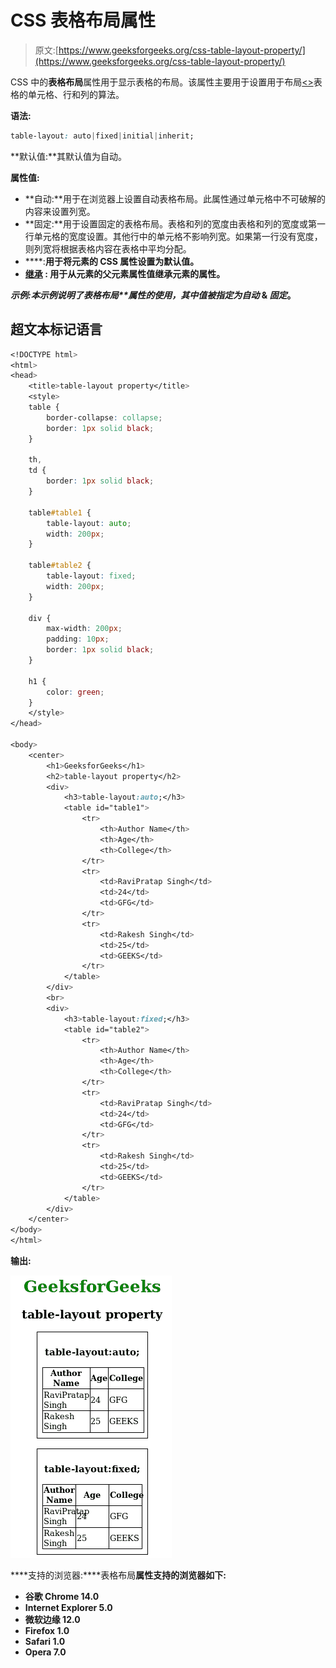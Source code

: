 # CSS 表格布局属性

> 原文:[https://www.geeksforgeeks.org/css-table-layout-property/](https://www.geeksforgeeks.org/css-table-layout-property/)

CSS 中的**表格布局**属性用于显示表格的布局。该属性主要用于设置用于布局[<>](https://www.geeksforgeeks.org/html-tables/)表格的单元格、行和列的算法。

**语法:**

```css
table-layout: auto|fixed|initial|inherit;
```

**默认值:**其默认值为自动。

**属性值:**

*   **自动:**用于在浏览器上设置自动表格布局。此属性通过单元格中不可破解的内容来设置列宽。
*   **固定:**用于设置固定的表格布局。表格和列的宽度由表格和列的宽度或第一行单元格的宽度设置。其他行中的单元格不影响列宽。如果第一行没有宽度，则列宽将根据表格内容在表格中平均分配。
*   [](https://www.geeksforgeeks.org/css-value-initial/)****:**用于将元素的 CSS 属性设置为默认值。**
*   **[**继承**](https://www.geeksforgeeks.org/css-value-inherit/) **:** 用于从元素的父元素属性值继承元素的属性。**

****示例:**本示例说明了**表格布局**属性的使用，其中值被指定为*自动* & *固定*。**

## **超文本标记语言**

```css
<!DOCTYPE html>
<html>
<head>
    <title>table-layout property</title>
    <style>
    table {
        border-collapse: collapse;
        border: 1px solid black;
    }

    th,
    td {
        border: 1px solid black;
    }

    table#table1 {
        table-layout: auto;
        width: 200px;
    }

    table#table2 {
        table-layout: fixed;
        width: 200px;
    }

    div {
        max-width: 200px;
        padding: 10px;
        border: 1px solid black;
    }

    h1 {
        color: green;
    }
    </style>
</head>

<body>
    <center>
        <h1>GeeksforGeeks</h1>
        <h2>table-layout property</h2>
        <div>
            <h3>table-layout:auto;</h3>
            <table id="table1">
                <tr>
                    <th>Author Name</th>
                    <th>Age</th>
                    <th>College</th>
                </tr>
                <tr>
                    <td>RaviPratap Singh</td>
                    <td>24</td>
                    <td>GFG</td>
                </tr>
                <tr>
                    <td>Rakesh Singh</td>
                    <td>25</td>
                    <td>GEEKS</td>
                </tr>
            </table>
        </div>
        <br>
        <div>
            <h3>table-layout:fixed;</h3>
            <table id="table2">
                <tr>
                    <th>Author Name</th>
                    <th>Age</th>
                    <th>College</th>
                </tr>
                <tr>
                    <td>RaviPratap Singh</td>
                    <td>24</td>
                    <td>GFG</td>
                </tr>
                <tr>
                    <td>Rakesh Singh</td>
                    <td>25</td>
                    <td>GEEKS</td>
                </tr>
            </table>
        </div>
    </center>
</body>
</html>
```

****输出:****

**![](img/ce769800e6056816f851e6788b6830d7.png)**

****支持的浏览器:****表格布局**属性支持的浏览器如下:**

*   **谷歌 Chrome 14.0**
*   **Internet Explorer 5.0**
*   **微软边缘 12.0**
*   **Firefox 1.0**
*   **Safari 1.0**
*   **Opera 7.0**
